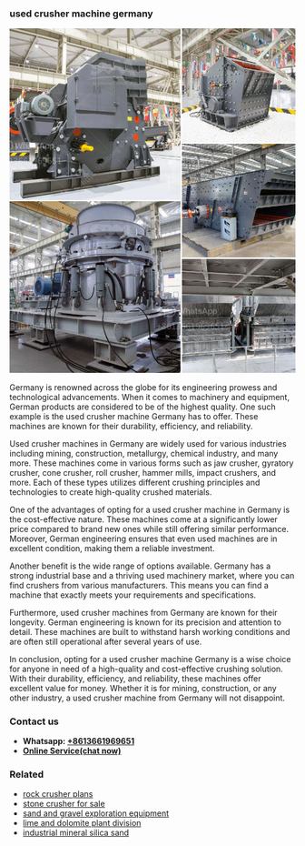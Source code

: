 <h3>used crusher machine germany</h3><img src='1702950644.jpg' alt=''><p>Germany is renowned across the globe for its engineering prowess and technological advancements. When it comes to machinery and equipment, German products are considered to be of the highest quality. One such example is the used crusher machine Germany has to offer. These machines are known for their durability, efficiency, and reliability.</p><p>Used crusher machines in Germany are widely used for various industries including mining, construction, metallurgy, chemical industry, and many more. These machines come in various forms such as jaw crusher, gyratory crusher, cone crusher, roll crusher, hammer mills, impact crushers, and more. Each of these types utilizes different crushing principles and technologies to create high-quality crushed materials.</p><p>One of the advantages of opting for a used crusher machine in Germany is the cost-effective nature. These machines come at a significantly lower price compared to brand new ones while still offering similar performance. Moreover, German engineering ensures that even used machines are in excellent condition, making them a reliable investment.</p><p>Another benefit is the wide range of options available. Germany has a strong industrial base and a thriving used machinery market, where you can find crushers from various manufacturers. This means you can find a machine that exactly meets your requirements and specifications.</p><p>Furthermore, used crusher machines from Germany are known for their longevity. German engineering is known for its precision and attention to detail. These machines are built to withstand harsh working conditions and are often still operational after several years of use.</p><p>In conclusion, opting for a used crusher machine Germany is a wise choice for anyone in need of a high-quality and cost-effective crushing solution. With their durability, efficiency, and reliability, these machines offer excellent value for money. Whether it is for mining, construction, or any other industry, a used crusher machine from Germany will not disappoint.</p><h3>Contact us</h3><ul><li><strong>Whatsapp:&nbsp;<a href="https://wa.me/8613661969651">+8613661969651</a></strong></li><li><a href="https://swt.shibang-china.com/?git&amp;zhl&amp;used crusher machine germany"><strong>Online Service(chat now)</strong></a></li></ul><h3>Related</h3><ul><li><a href='rock crusher plans.md'>rock crusher plans</a></li><li><a href='stone crusher for sale.md'>stone crusher for sale</a></li><li><a href='sand and gravel exploration equipment.md'>sand and gravel exploration equipment</a></li><li><a href='lime and dolomite plant division.md'>lime and dolomite plant division</a></li><li><a href='industrial mineral silica sand.md'>industrial mineral silica sand</a></li></ul>